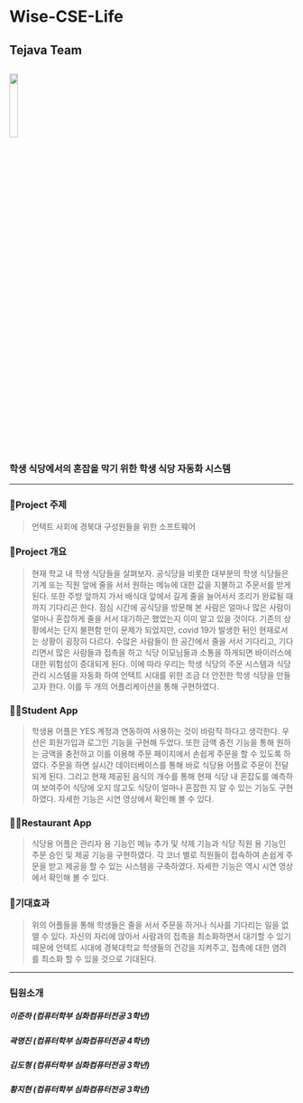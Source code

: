 # Wise-CSE-Life
## Tejava Team
## <img src="https://user-images.githubusercontent.com/51983113/99547215-a1ea9400-29fa-11eb-8915-43cc397a2269.PNG" width="17%">
### 학생 식당에서의 혼잡을 막기 위한 학생 식당 자동화 시스템
------------
### 🧩Project 주제
> 언텍트 사회에 경북대 구성원들을 위한 소프트웨어
### 🎈Project 개요
> 현재 학교 내 학생 식당들을 살펴보자. 공식당을 비롯한 대부분의 학생 식당들은 기계 또는 직원 앞에 줄을 서서 원하는 메뉴에 대한 값을 지불하고 주문서를 받게된다. 또한 주방 앞까지 가서 배식대 앞에서 길게 줄을 늘어서서 조리가 완료될 때 까지 기다리곤 한다. 점심 시간에 공식당을 방문해 본 사람은 얼마나 많은 사람이 얼마나 혼잡하게 줄을 서서 대기하곤 했었는지 이미 알고 있을 것이다. 기존의 상황에서는 단지 불편함 만이 문제가 되었지만, covid 19가 발생한 뒤인 현재로서는 상황이 굉장히 다르다. 수많은 사람들이 한 공간에서 줄을 서서 기다리고, 기다리면서 많은 사람들과 접촉을 하고 식당 이모님들과 소통을 하게되면 바이러스에 대한 위험성이 증대되게 된다. 이에 따라 우리는 학생 식당의 주문 시스템과 식당 관리 시스템을 자동화 하여 언텍트 시대를 위한 조금 더 안전한 학생 식당을 만들고자 한다. 이를 두 개의 어플리케이션을 통해 구현하였다.

### 🙋‍♂️Student App
> 학생용 어플은 YES 계정과 연동하여 사용하는 것이 바람직 하다고 생각한다. 우선은 회원가입과 로그인 기능을 구현해 두었다. 또한 금액 충전 기능을 통해 원하는 금액을 충전하고 이를 이용해 주문 페이지에서 손쉽게 주문을 할 수 있도록 하였다. 주문을 하면 실시간 데이터베이스를 통해 바로 식당용 어플로 주문이 전달되게 된다. 그리고 현재 제공된 음식의 개수를 통해 현재 식당 내 혼잡도를 예측하여 보여주어 식당에 오지 않고도 식당이 얼마나 혼잡한 지 알 수 있는 기능도 구현하였다. 자세한 기능은 시연 영상에서 확인해 볼 수 있다.

### 👨‍🍳Restaurant App
> 식당용 어플은 관리자 용 기능인 메뉴 추가 및 삭제 기능과 식당 직원 용 기능인 주문 승인 및 제공 기능을 구현하였다. 각 코너 별로 직원들이 접속하여 손쉽게 주문을 받고 제공을 할 수 있는 시스템을 구축하였다. 자세한 기능은 역시 시연 영상에서 확인해 볼 수 있다.

### 🎁기대효과 
> 위의 어플들을 통해 학생들은 줄을 서서 주문을 하거나 식사를 기다리는 일을 없앨 수 있다. 자신의 자리에 앉아서 사람과의 접촉을 최소화하면서 대기할 수 있기 때문에 언텍트 시대에 경북대학교 학생들의 건강을 지켜주고, 접촉에 대한 염려를 최소화 할 수 있을 것으로 기대된다.
------------
### 팀원소개
##### 이준하 (컴퓨터학부 심화컴퓨터전공 3학년)
##### 곽명진 (컴퓨터학부 심화컴퓨터전공 4학년)
##### 김도형 (컴퓨터학부 심화컴퓨터전공 3학년)
##### 황지현 (컴퓨터학부 심화컴퓨터전공 3학년)
